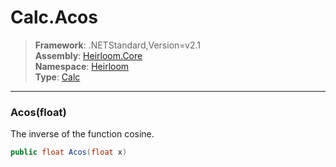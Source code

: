 # Calc.Acos

> **Framework**: .NETStandard,Version=v2.1  
> **Assembly**: [Heirloom.Core][0]  
> **Namespace**: [Heirloom][0]  
> **Type**: [Calc][1]  

--------------------------------------------------------------------------------

### Acos(float)

The inverse of the function cosine.

```cs
public float Acos(float x)
```

[0]: ../Heirloom.Core.md
[1]: Heirloom.Calc.md
